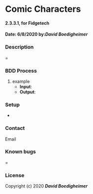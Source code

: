 # Comic Characters
#### 2.3.3.1, for Fidgetech
#### Date: 6/8/2020  by:_**David Boedigheimer**_
### Description
=
### BDD Process
1. example
      * **Input**:
      * **Output**:
### Setup
*
### Contact
Email
### Known bugs
=
### License

Copyright (c) 2020 _**David Boedigheimer**_
